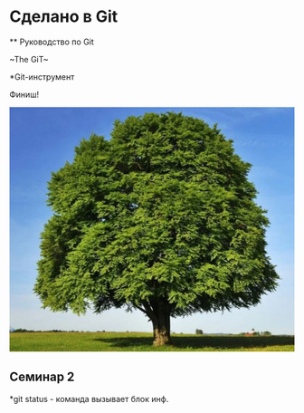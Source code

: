 # Сделано в Git

** Руководство по Git

~The GiT~

*Git-инструмент 

Финиш! 

![Alt text](image.png)

## Семинар 2

*git status - команда вызывает блок инф.